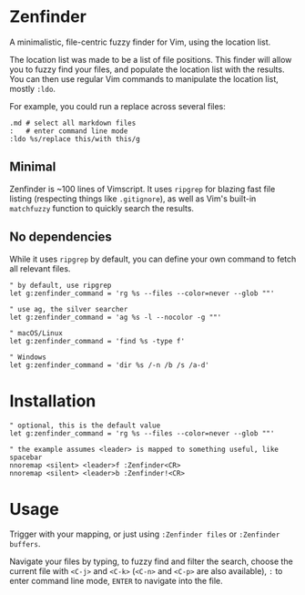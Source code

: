 # Zenfinder
A minimalistic, file-centric fuzzy finder for Vim, using the location list.

The location list was made to be a list of file positions. This finder will
allow you to fuzzy find your files, and populate the location list with the
results. You can then use regular Vim commands to manipulate the location
list, mostly `:ldo`.

For example, you could run a replace across several files:

```
.md # select all markdown files
:   # enter command line mode
:ldo %s/replace this/with this/g
```

## Minimal
Zenfinder is ~100 lines of Vimscript. It uses `ripgrep` for blazing fast file
listing (respecting things like `.gitignore`), as well as Vim's built-in
`matchfuzzy` function to quickly search the results.

## No dependencies
While it uses `ripgrep` by default, you can define your own command to fetch
all relevant files.

```
" by default, use ripgrep
let g:zenfinder_command = 'rg %s --files --color=never --glob ""'

" use ag, the silver searcher
let g:zenfinder_command = 'ag %s -l --nocolor -g ""'

" macOS/Linux
let g:zenfinder_command = 'find %s -type f'

" Windows
let g:zenfinder_command = 'dir %s /-n /b /s /a-d'
```

# Installation

```vimscript
" optional, this is the default value
let g:zenfinder_command = 'rg %s --files --color=never --glob ""'

" the example assumes <leader> is mapped to something useful, like spacebar
nnoremap <silent> <leader>f :Zenfinder<CR>
nnoremap <silent> <leader>b :Zenfinder!<CR>
```

# Usage
Trigger with your mapping, or just using `:Zenfinder files` or
`:Zenfinder buffers`.

Navigate your files by typing, to fuzzy find and filter the search, choose the
current file with `<C-j>` and `<C-k>` (`<C-n>` and `<C-p>` are also
available), `:` to enter command line mode, `ENTER` to navigate into the file.
